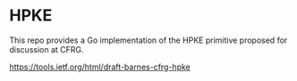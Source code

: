 # HPKE 

This repo provides a Go implementation of the HPKE primitive
proposed for discussion at CFRG.

https://tools.ietf.org/html/draft-barnes-cfrg-hpke
